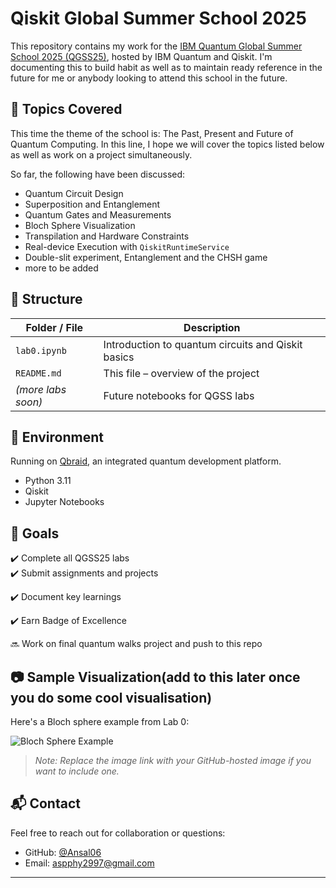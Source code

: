 # Qiskit Global Summer School 2025

This repository contains my work for the [IBM Quantum Global Summer School 2025 (QGSS25)]([https://github.com/qiskit-community/qgss-2025]), hosted by IBM Quantum and Qiskit. I'm documenting this to build habit as well as to maintain ready reference in the future for me or anybody looking to attend this school in the future.

## 🧠 Topics Covered
This time the theme of the school is: The Past, Present and Future of Quantum Computing. In this line, I hope we will cover the topics listed below as well as work on a project simultaneously.

So far, the following have been discussed: 
- Quantum Circuit Design
- Superposition and Entanglement
- Quantum Gates and Measurements
- Bloch Sphere Visualization
- Transpilation and Hardware Constraints
- Real-device Execution with `QiskitRuntimeService`
- Double-slit experiment, Entanglement and the CHSH game
- more to be added

## 📁 Structure

| Folder / File     | Description                                      |
|-------------------|--------------------------------------------------|
| `lab0.ipynb`      | Introduction to quantum circuits and Qiskit basics |
| `README.md`       | This file – overview of the project              |
| *(more labs soon)*| Future notebooks for QGSS labs                   |

## 🚀 Environment

Running on [Qbraid](https://qbraid.com/), an integrated quantum development platform.

- Python 3.11
- Qiskit
- Jupyter Notebooks

## 📌 Goals

✔️ Complete all QGSS25 labs  
✔️ Submit assignments and projects

✔️ Document key learnings

✔️ Earn Badge of Excellence

🔜 Work on final quantum walks project and push to this repo  

## 📷 Sample Visualization(add to this later once you do some cool visualisation)

Here's a Bloch sphere example from Lab 0:

![Bloch Sphere Example](https://user-images.githubusercontent.com/your-image-placeholder.png)

> *Note: Replace the image link with your GitHub-hosted image if you want to include one.*

## 📬 Contact

Feel free to reach out for collaboration or questions:
- GitHub: [@Ansal06](https://github.com/Ansal06)
- Email: aspphy2997@gmail.com

---

